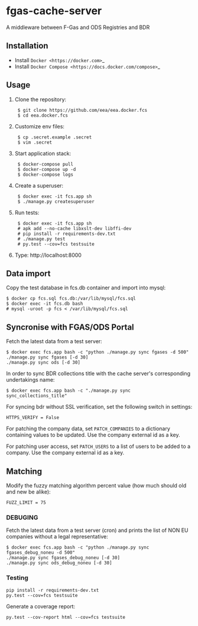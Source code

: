 fgas-cache-server
=================

A middleware between F-Gas and ODS Registries and BDR


Installation
------------

* Install `Docker <https://docker.com>`_
* Install `Docker Compose <https://docs.docker.com/compose>`_

Usage
-----

1. Clone the repository:

        $ git clone https://github.com/eea/eea.docker.fcs
        $ cd eea.docker.fcs

2. Customize env files:

        $ cp .secret.example .secret
        $ vim .secret

3. Start application stack:

        $ docker-compose pull
        $ docker-compose up -d
        $ docker-compose logs

4. Create a superuser:

        $ docker exec -it fcs.app sh
        $ ./manage.py createsuperuser

5. Run tests:

        $ docker exec -it fcs.app sh
        # apk add --no-cache libxslt-dev libffi-dev
        # pip install -r requirements-dev.txt
        # ./manage.py test
        # py.test --cov=fcs testsuite

6. Type: http://localhost:8000


Data import
-----------

Copy the test database in fcs.db container and import into mysql:

    $ docker cp fcs.sql fcs.db:/var/lib/mysql/fcs.sql
    $ docker exec -it fcs.db bash
    # mysql -uroot -p fcs < /var/lib/mysql/fcs.sql

Syncronise with FGAS/ODS Portal
--------------------------------

Fetch the latest data from a test server:

    $ docker exec fcs.app bash -c "python ./manage.py sync fgases -d 500"
    ./manage.py sync fgases [-d 30]
    ./manage.py sync ods [-d 30]

In order to sync BDR collections title with the cache server's corresponding undertakings name:

    $ docker exec fcs.app bash -c "./manage.py sync sync_collections_title"

For syncing bdr without SSL verification, set the following switch in settings:

    HTTPS_VERIFY = False

For patching the company data, set `PATCH_COMPANIES` to a dictionary
containing values to be updated. Use the company external id as a key.

For patching user access, set `PATCH_USERS` to a list of users to be added to
a company. Use the company external id as a key.

Matching
--------

Modify the fuzzy matching algorithm percent value (how much should old and new
be alike):

    FUZZ_LIMIT = 75

### DEBUGING

Fetch the latest data from a test server (cron) and prints the list of NON EU companies
without a legal representative:

    $ docker exec fcs.app bash -c "python ./manage.py sync fgases_debug_noneu -d 500"
    ./manage.py sync fgases_debug_noneu [-d 30]
    ./manage.py sync ods_debug_noneu [-d 30]

### Testing

    pip install -r requirements-dev.txt
    py.test --cov=fcs testsuite

Generate a coverage report:

    py.test --cov-report html --cov=fcs testsuite
